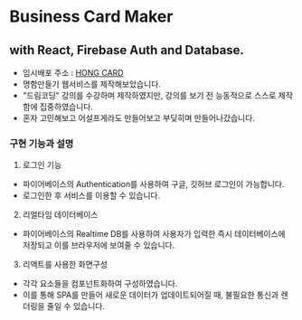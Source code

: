 # Business Card Maker

## with React, Firebase Auth and Database.

- 임시배포 주소 : [HONG CARD](https://61d3ff64cadf416dc6238e2f--hongs-card-maker.netlify.app)
- 명함만들기 웹서비스를 제작해보았습니다.
- "드림코딩" 강의를 수강하며 제작하였지만, 강의를 보기 전 능동적으로 스스로 제작함에 집중하였습니다.
- 혼자 고민해보고 어설프게라도 만들어보고 부딪히며 만들어나갔습니다.

### 구현 기능과 설명

1. 로그인 기능

- 파이어베이스의 Authentication를 사용하여 구글, 깃허브 로그인이 가능합니다.
- 로그인한 후 서비스를 이용할 수 있습니다.

2. 리얼타임 데이터베이스

- 파이어베이스의 Realtime DB를 사용하여 사용자가 입력한 즉시 데이터베이스에 저장되고 이를 브라우저에 보여줄 수 있습니다.

3. 리액트를 사용한 화면구성

- 각각 요소들을 컴포넌트화하여 구성하였습니다.
- 이를 통해 SPA를 만들어 새로운 데이터가 업데이트되어질 때, 불필요한 통신과 렌더링을 줄일 수 있습니다.
